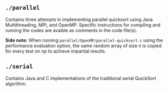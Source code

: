 ## `./parallel`
Contains three attempts in implementing parallel quicksort using Java Multithreading, MPI, and OpenMP. Specific instructions for compiling and running the codes are avaible as comments in the code file(s).

**Side note:** When running `parallel/OpenMP/parallel-quicksort.c` using the performance evaluation option, the same random array of size *n* is copied for every test on *np* to achieve impartial results.

## `./serial`
Contains Java and C implementations of the traditional serial QuickSort algorithm.
